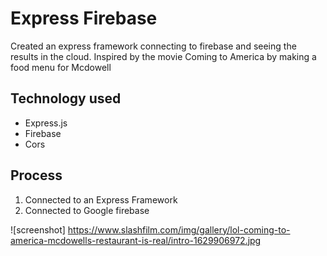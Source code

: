 # Express Firebase 

Created an express framework connecting to firebase and seeing the results in the cloud. Inspired by the movie Coming to America by making a food menu for Mcdowell 


## Technology used 
* Express.js 
* Firebase 
* Cors 

## Process 
1. Connected to an Express Framework 
2. Connected to Google firebase 

![screenshot] https://www.slashfilm.com/img/gallery/lol-coming-to-america-mcdowells-restaurant-is-real/intro-1629906972.jpg